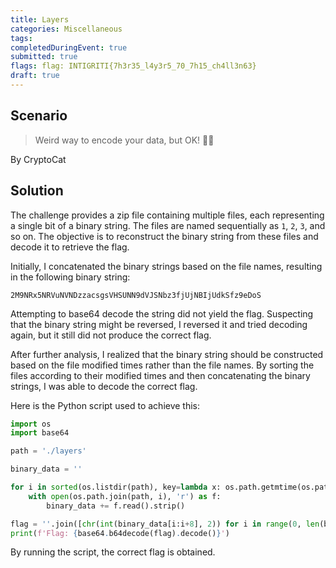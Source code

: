 ```yaml
---
title: Layers
categories: Miscellaneous
tags: 
completedDuringEvent: true
submitted: true
flags: flag: INTIGRITI{7h3r35_l4y3r5_70_7h15_ch4ll3n63}
draft: true
---
```

## Scenario

> Weird way to encode your data, but OK! 🤷‍♂️

By CryptoCat

## Solution
The challenge provides a zip file containing multiple files, each representing a single bit of a binary string. The files are named sequentially as `1`, `2`, `3`, and so on. The objective is to reconstruct the binary string from these files and decode it to retrieve the flag.

Initially, I concatenated the binary strings based on the file names, resulting in the following binary string:

```
2M9NRx5NRVuNVNDzzacsgsVHSUNN9dVJSNbz3fjUjNBIjUdkSfz9eDoS
```

Attempting to base64 decode the string did not yield the flag. Suspecting that the binary string might be reversed, I reversed it and tried decoding again, but it still did not produce the correct flag.

After further analysis, I realized that the binary string should be constructed based on the file modified times rather than the file names. By sorting the files according to their modified times and then concatenating the binary strings, I was able to decode the correct flag.

Here is the Python script used to achieve this:

```python
import os
import base64

path = './layers'

binary_data = ''

for i in sorted(os.listdir(path), key=lambda x: os.path.getmtime(os.path.join(path, x))):
    with open(os.path.join(path, i), 'r') as f:
        binary_data += f.read().strip()

flag = ''.join([chr(int(binary_data[i:i+8], 2)) for i in range(0, len(binary_data), 8)])
print(f'Flag: {base64.b64decode(flag).decode()}')
```

By running the script, the correct flag is obtained.
